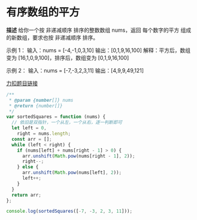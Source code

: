 # 有序数组的平方

**描述**
给你一个按 非递减顺序 排序的整数数组 nums，返回 每个数字的平方 组成的新数组，要求也按 非递减顺序 排序。

示例 1： 输入：nums = [-4,-1,0,3,10] 输出：[0,1,9,16,100] 解释：平方后，数组变为 [16,1,0,9,100]，排序后，数组变为 [0,1,9,16,100]

示例 2： 输入：nums = [-7,-3,2,3,11] 输出：[4,9,9,49,121]

[力扣题目链接](https://leetcode-cn.com/problems/squares-of-a-sorted-array/)

```javascript
/**
 * @param {number[]} nums
 * @return {number[]}
 */
var sortedSquares = function (nums) {
  // 依旧是双指针，一个从左，一个从右，逐一判断即可
  let left = 0,
    right = nums.length;
  const arr = [];
  while (left < right) {
    if (nums[left] + nums[right - 1] > 0) {
      arr.unshift(Math.pow(nums[right - 1], 2));
      right--;
    } else {
      arr.unshift(Math.pow(nums[left], 2));
      left++;
    }
  }
  return arr;
};

console.log(sortedSquares([-7, -3, 2, 3, 11]));
```
